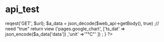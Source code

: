# api_test
<?php
public function view(Request $req) {
  $url        ="http://172.0.0.1/tele2gui/public/api/V1/sensor-mate/1/sensor-kind/17" ;
  $url        ="?api_token=hrGEOq8e3gAA6aEtG9o5lAJCB33T3CNXCna57kecDjn5E8YoHSS1bOgBfxCP" ;
  $guz_client = new ¥GuzzleHttp¥Client();
  $web_api    = $guz_client->reqest('GET', $url);
  
  $a_data = json_decode($web_api->getBody(), true) ;// need "true"
  
  return view ('pages.google_chart', ['ts_dat' => json_encode($a_data['data'])
                                     ,'unit'   =>'"℃"' ]) ;
  }
?>

<html>
  <head>
    <script type="text/javascript" scr="https://www.gstatic.com/charts/loader.jp"></script>
    <script type="text/javascript">
      google.charts.load('current'. {'packages':['corechart']});
      google.charts.setOnLoadCallback(drawChart);
      
      function drawChart() {
        var chart     = new google.visualization.AreaChart(document.getElementById('chart_div'));
      
        var dataTable = new google.visualization.DataTable() ;
      
        dataTable.addColumn('datetime','Date');
        dataTable.addColumn('number'  ,'Temp');
      
        var list = <?php echo $ts_dat ; ?> ;
        for (var i=0; i<list. length; i++) {
          dataTable.addRow([new Date(list[i]['timestamp']), list[i]['value']]);
        }
                              
        var options = {
          title: 'Tele-Sentient',
          vAxis: {title: <?php echo $unit ?> },
          explorer: { actions: ['dragToZoom' , 'rightClickToReset'] },
        };
      
        chart.draw(dataTable, options);
      }
    </script>
  </head>
  <body>
    <div id="chart_div" style="width: 100%; height: 500px;"></div>
    
  </body>
 </html>
                              
                              
                              
